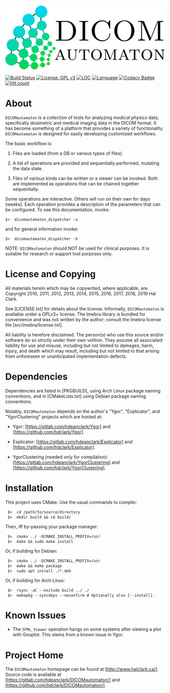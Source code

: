 
![DICOMautomaton logo](artifacts/DCMA_cycle_opti.svg)

[![Build Status](https://travis-ci.com/hdclark/DICOMautomaton.svg?branch=master)](https://travis-ci.com/hdclark/DICOMautomaton)
[![License: GPL v3](https://img.shields.io/badge/License-GPLv3-blue.svg)](https://www.gnu.org/licenses/gpl-3.0)
[![LOC](https://tokei.rs/b1/gitlab/hdeanclark/DICOMautomaton)](https://gitlab.com/hdeanclark/DICOMautomaton)
[![Language](https://img.shields.io/github/languages/top/hdclark/DICOMautomaton.svg)](https://gitlab.com/hdeanclark/DICOMautomaton)
[![Codacy Badge](https://api.codacy.com/project/badge/Grade/1ac93861be524c7f9f18324b64960f28)](https://www.codacy.com/app/hdclark/DICOMautomaton?utm_source=github.com&amp;utm_medium=referral&amp;utm_content=hdclark/DICOMautomaton&amp;utm_campaign=Badge_Grade)
[![Hit count](http://hits.dwyl.io/hdclark/DICOMautomaton.svg)](http://hits.dwyl.io/hdclark/DICOMautomaton)

# About

`DICOMautomaton` is a collection of tools for analyzing *medical physics* data,
specifically dosimetric and medical imaging data in the DICOM format. It has
become something of a platform that provides a variety of functionality.
`DICOMautomaton` is designed for easily developing customized workflows.


The basic workflow is:

  1. Files are loaded (from a DB or various types of files).

  2. A list of operations are provided and sequentially performed, mutating the
     data state.

  3. Files of various kinds can be written or a viewer can be invoked. Both
     are implemented as operations that can be chained together sequentially.

Some operations are interactive. Others will run on their own for days (weeks).
Each operation provides a description of the parameters that can be configured.
To see this documentation, invoke:

    $>  dicomautomaton_dispatcher -u

and for general information invoke:

    $>  dicomautomaton_dispatcher -h

NOTE: `DICOMautomaton` should NOT be used for clinical purposes. It is suitable
for research or support tool purposes only.


# License and Copying

All materials herein which may be copywrited, where applicable, are. Copyright
2010, 2011, 2012, 2013, 2014, 2015, 2016, 2017, 2018, 2019 Hal Clark.

See [LICENSE.txt] for details about the license. Informally, `DICOMautomaton` is
available under a GPLv3+ license. The Imebra library is bundled for convenience
and was not written by the author; consult the Imebra license file
[src/imebra/license.txt].

All liability is herefore disclaimed. The person(s) who use this source and/or
software do so strictly under their own volition. They assume all associated
liability for use and misuse, including but not limited to damages, harm,
injury, and death which may result, including but not limited to that arising
from unforeseen or unanticipated implementation defects.


# Dependencies

Dependencies are listed in [PKGBUILD], using Arch Linux package
naming conventions, and in [CMakeLists.txt] using Debian package naming
conventions.

Notably, `DICOMautomaton` depends on the author's "Ygor", "Explicator", 
and "YgorClustering" projects which are hosted at:

  - Ygor: [https://gitlab.com/hdeanclark/Ygor] and
    [https://github.com/hdclark/Ygor].

  - Explicator: [https://gitlab.com/hdeanclark/Explicator] and
    [https://github.com/hdclark/Explicator].

  - YgorClustering (needed only for compilation):
    [https://gitlab.com/hdeanclark/YgorClustering] and
    [https://github.com/hdclark/YgorClustering].

  
# Installation

This project uses CMake. Use the usual commands to compile:

     $>  cd /path/to/source/directory
     $>  mkdir build && cd build/

Then, iff by-passing your package manager:

     $>  cmake ../ -DCMAKE_INSTALL_PREFIX=/usr
     $>  make && sudo make install

Or, if building for Debian:

     $>  cmake ../ -DCMAKE_INSTALL_PREFIX=/usr
     $>  make && make package
     $>  sudo apt install ./*.deb

Or, if building for Arch Linux:

     $>  rsync -aC --exclude build ../ ./
     $>  makepkg --syncdeps --noconfirm # Optionally also [--install].


# Known Issues

- The `SFML_Viewer` operation hangs on some systems after viewing a plot with
  Gnuplot. This stems from a known issue in Ygor. 


# Project Home

The `DICOMautomaton` homepage can be found at [http://www.halclark.ca/]. Source
code is available at [https://gitlab.com/hdeanclark/DICOMautomaton/] and
[https://github.com/hdclark/DICOMautomaton/].


